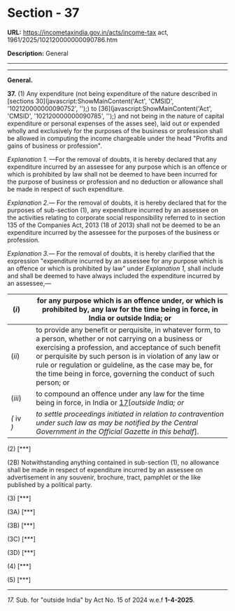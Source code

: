 # Section - 37

**URL:** https://incometaxindia.gov.in/acts/income-tax act, 1961/2025/102120000000090786.htm

**Description:** General

---

****

**General.**

**37.** (1) Any expenditure (not being expenditure of the nature described in [sections 30](javascript:ShowMainContent\('Act', 'CMSID', '102120000000090752', ''\);) to [36](javascript:ShowMainContent\('Act', 'CMSID', '102120000000090785', ''\);) and not being in the nature of capital expenditure or personal expenses of the asses see), laid out or expended wholly and exclusively for the purposes of the business or profession shall be allowed in computing the income chargeable under the head "Profits and gains of business or profession".

_Explanation 1._ —For the removal of doubts, it is hereby declared that any expenditure incurred by an assessee for any purpose which is an offence or which is prohibited by law shall not be deemed to have been incurred for the purpose of business or profession and no deduction or allowance shall be made in respect of such expenditure.

_Explanation 2.—_ For the removal of doubts, it is hereby declared that for the purposes of sub-section (1), any expenditure incurred by an assessee on the activities relating to corporate social responsibility referred to in section 135 of the Companies Act, 2013 (18 of 2013) shall not be deemed to be an expenditure incurred by the assessee for the purposes of the business or profession.

_Explanation 3.—_ For the removal of doubts, it is hereby clarified that the expression "expenditure incurred by an assessee for any purpose which is an offence or which is prohibited by law" under _Explanation 1,_ shall include and shall be deemed to have always included the expenditure incurred by an assessee,—

(_i_) |  |  for any purpose which is an offence under, or which is prohibited by, any law for the time being in force, in India or outside India; or  
---|---|---  
(_ii_) |  |  to provide any benefit or perquisite, in whatever form, to a person, whether or not carrying on a business or exercising a profession, and acceptance of such benefit or perquisite by such person is in violation of any law or rule or regulation or guideline, as the case may be, for the time being in force, governing the conduct of such person; or  
(_iii_) |  |  to compound an offence under any law for the time being in force, in India or [17](javascript:ShowFootnote\('fn17'\);)[_outside India; or_  
 _(_ iv _)_|  |  _to settle proceedings initiated in relation to contravention under such law as may be notified by the Central Government in the Official Gazette in this behalf_].  
  
(2) [***]

(2B) Notwithstanding anything contained in sub-section (1), no allowance shall be made in respect of expenditure incurred by an assessee on advertisement in any souvenir, brochure, tract, pamphlet or the like published by a political party.

(3) [***]

(3A) [***]

(3B) [***]

(3C) [***]

(3D) [***]

(4) [***]

(5) [***]

* * *

_17._ Sub. for "outside India" by Act No. 15 of 2024 w.e.f **1-4-2025**.